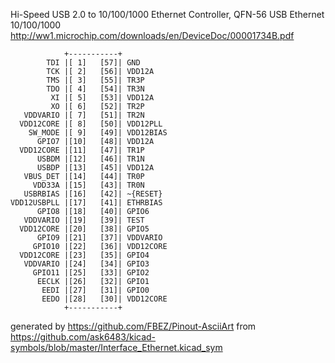 Hi-Speed USB 2.0 to 10/100/1000 Ethernet Controller, QFN-56
USB Ethernet 10/100/1000
http://ww1.microchip.com/downloads/en/DeviceDoc/00001734B.pdf


	            +-----------+
	        TDI |[ 1]   [57]| GND
	        TCK |[ 2]   [56]| VDD12A
	        TMS |[ 3]   [55]| TR3P
	        TDO |[ 4]   [54]| TR3N
	         XI |[ 5]   [53]| VDD12A
	         XO |[ 6]   [52]| TR2P
	   VDDVARIO |[ 7]   [51]| TR2N
	  VDD12CORE |[ 8]   [50]| VDD12PLL
	    SW_MODE |[ 9]   [49]| VDD12BIAS
	      GPIO7 |[10]   [48]| VDD12A
	  VDD12CORE |[11]   [47]| TR1P
	      USBDM |[12]   [46]| TR1N
	      USBDP |[13]   [45]| VDD12A
	   VBUS_DET |[14]   [44]| TR0P
	     VDD33A |[15]   [43]| TR0N
	   USBRBIAS |[16]   [42]| ~{RESET}
	VDD12USBPLL |[17]   [41]| ETHRBIAS
	      GPIO8 |[18]   [40]| GPIO6
	   VDDVARIO |[19]   [39]| TEST
	  VDD12CORE |[20]   [38]| GPIO5
	      GPIO9 |[21]   [37]| VDDVARIO
	     GPIO10 |[22]   [36]| VDD12CORE
	  VDD12CORE |[23]   [35]| GPIO4
	   VDDVARIO |[24]   [34]| GPIO3
	     GPIO11 |[25]   [33]| GPIO2
	      EECLK |[26]   [32]| GPIO1
	       EEDI |[27]   [31]| GPIO0
	       EEDO |[28]   [30]| VDD12CORE
	            +-----------+


generated by https://github.com/FBEZ/Pinout-AsciiArt from https://github.com/ask6483/kicad-symbols/blob/master/Interface_Ethernet.kicad_sym